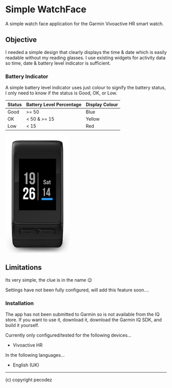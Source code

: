 # Simple WatchFace

A simple watch face application for the Garmin Vivoactive HR smart watch.

## Objective

I needed a simple design that clearly displays the time & date which is easily
readable without my reading glasses. I use existing widgets for activity data
so time, date & battery level indicator is sufficient.

### Battery Indicator

A simple battery level indicator uses just colour to signify the battery status,
I only need to know if the status is Good, OK, or Low.

| Status | Battery Level Percentage      | Display Colour |
|:-      |:-                             |:-              |
| Good   | >= 50                         | Blue           |
| OK     | < 50 & >= 15                  | Yellow         |
| Low    | < 15                          | Red            |

![Simple WatchFace](docs/watchface.png)

## Limitations

Its very simple, the clue is in the name :wink:

Settings have not been fully configured, will add this feature soon....

### Installation

The app has not been submitted to Garmin so is not available from the IQ store.
If you want to use it, download it, download the Garmin IQ SDK, and build it
yourself.

Currently only configured/tested for the following devices...

- Vivoactive HR

In the following languages...

- English (UK)

---
(c) copyright pecodez
